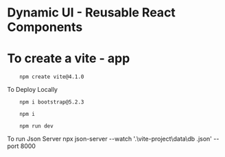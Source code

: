 # Dynamic UI - Reusable React Components
# To create a vite - app
        npm create vite@4.1.0

To Deploy Locally 
        
        npm i bootstrap@5.2.3

        npm i 

        npm run dev 


To run Json Server 
        npx json-server --watch '.\vite-project\data\db .json' --port 8000